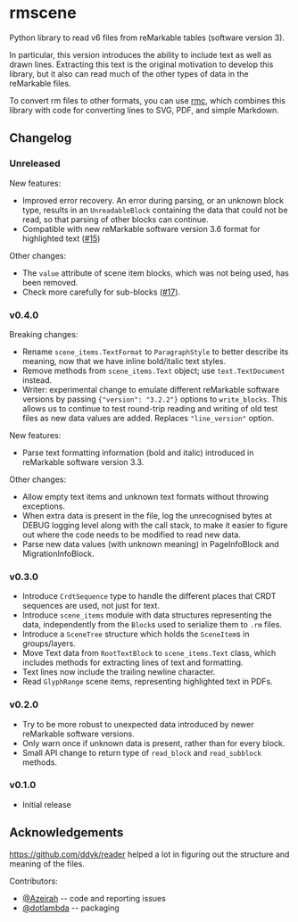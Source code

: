 # rmscene

Python library to read v6 files from reMarkable tables (software version 3).

In particular, this version introduces the ability to include text as well as drawn lines. Extracting this text is the original motivation to develop this library, but it also can read much of the other types of data in the reMarkable files.

To convert rm files to other formats, you can use [rmc](https://github.com/ricklupton/rmc), which combines this library with code for converting lines to SVG, PDF, and simple Markdown.

## Changelog

### Unreleased

New features:
- Improved error recovery. An error during parsing, or an unknown block type,
  results in an `UnreadableBlock` containing the data that could not be read, so
  that parsing of other blocks can continue.
- Compatible with new reMarkable software version 3.6 format for highlighted
  text ([#15](https://github.com/ricklupton/rmscene/pull/15/))

Other changes:
- The `value` attribute of scene item blocks, which was not being used, has been
  removed.
- Check more carefully for sub-blocks
  ([#17](https://github.com/ricklupton/rmscene/issues/17#issuecomment-1701071477)).

### v0.4.0

Breaking changes:

- Rename `scene_items.TextFormat` to `ParagraphStyle` to better describe its
  meaning, now that we have inline bold/italic text styles.
- Remove methods from `scene_items.Text` object; use `text.TextDocument`
  instead.
- Writer: experimental change to emulate different reMarkable software versions
  by passing `{"version": "3.2.2"}` options to `write_blocks`. This allows us to
  continue to test round-trip reading and writing of old test files as new data
  values are added. Replaces `"line_version"` option.
  
New features:
- Parse text formatting information (bold and italic) introduced in reMarkable
  software version 3.3.

Other changes:

- Allow empty text items and unknown text formats without throwing exceptions.
- When extra data is present in the file, log the unrecognised bytes at DEBUG
  logging level along with the call stack, to make it easier to figure out where
  the code needs to be modified to read new data.
- Parse new data values (with unknown meaning) in PageInfoBlock and
  MigrationInfoBlock.

### v0.3.0

- Introduce `CrdtSequence` type to handle the different places that CRDT
  sequences are used, not just for text.
- Introduce `scene_items` module with data structures representing the data,
  independently from the `Block`s used to serialize them to `.rm` files.
- Introduce a `SceneTree` structure which holds the `SceneItem`s in
  groups/layers.
- Move Text data from `RootTextBlock` to `scene_items.Text` class, which
  includes methods for extracting lines of text and formatting.
- Text lines now include the trailing newline character.
- Read `GlyphRange` scene items, representing highlighted text in PDFs.

### v0.2.0

- Try to be more robust to unexpected data introduced by newer reMarkable software versions.
- Only warn once if unknown data is present, rather than for every block.
- Small API change to return type of `read_block` and `read_subblock` methods.

### v0.1.0

- Initial release

## Acknowledgements

https://github.com/ddvk/reader helped a lot in figuring out the structure and meaning of the files.

Contributors:
- [@Azeirah](https://github.com/Azeirah) -- code and reporting issues
- [@dotlambda](https://github.com/dotlambda) -- packaging

